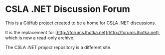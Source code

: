 CSLA .NET Discussion Forum
=========
This is a GitHub project created to be a home for CSLA .NET discussions. 

It is the replacement for [http://forums.lhotka.net](http://forums.lhotka.net), which is now a read-only archive.

The CSLA .NET _project_ repository is a different site.
